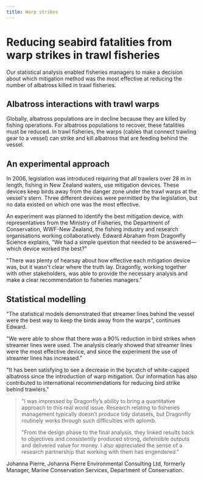 ```yaml
---
title: Warp strikes
---
```


# Reducing seabird fatalities from warp strikes in trawl fisheries

Our statistical analysis enabled fisheries managers to make a decision about
which mitigation method was the most effective at reducing the number of
albatross killed in trawl fisheries.

## Albatross interactions with trawl warps

Globally, albatross populations are in decline because they are killed by
fishing operations. For albatross populations to recover, these fatalities must
be reduced. In trawl fisheries, the warps (cables that connect trawling gear to
a vessel) can strike and kill albatross that are feeding behind the vessel.

## An experimental approach

In 2006, legislation was introduced requiring that all trawlers over 28 m in
length, fishing in New Zealand waters, use mitigation devices. These devices
keep birds away from the danger zone under the trawl warps at the vessel's
stern. Three different devices were permitted by the legislation, but no data
existed on which one was the most effective.

An experiment was planned to identify the best mitigation device, with
representatives from the Ministry of Fisheries, the Department of Conservation,
WWF-New Zealand, the fishing industry and research organisations working
collaboratively. Edward Abraham from Dragonfly Science explains, "We had a
simple question that needed to be answered—which device worked the best?"

"There was plenty of hearsay about how effective each mitigation device was,
but it wasn't clear where the truth lay. Dragonfly, working together with other
stakeholders, was able to provide the necessary analysis and make a clear
recommendation to fisheries managers."

## Statistical modelling

"The statistical models demonstrated that streamer lines behind the vessel were
the best way to keep the birds away from the warps", continues Edward.

"We were able to show that there was a 90% reduction in bird strikes when
streamer lines were used. The analysis clearly showed that streamer lines were
the most effective device, and since the experiment the use of streamer lines
has increased."

"It has been satisfying to see a decrease in the bycatch of white-capped
albatross since the introduction of warp mitigation. Our information has also
contributed to international recommendations for reducing bird strike behind
trawlers."

> "I was impressed by Dragonfly’s ability to bring a quantitative approach to
> this real world issue. Research relating to fisheries management typically
> doesn’t produce tidy datasets, but Dragonfly routinely works through such
> difficulties with aplomb.
> 
> "From the design phase to the final analysis, they linked results back to
> objectives and consistently produced strong, defensible outputs and delivered
> value for money. I also appreciated the sense of a research partnership that
> working with them has engendered."

Johanna Pierre, Johanna Pierre Environmental Consulting Ltd, formerly Manager,
Marine Conservation Services, Department of Conservation.
